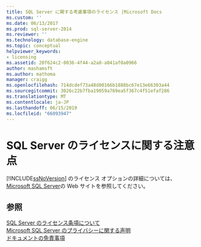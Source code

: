 ```yaml
---
title: SQL Server に関する考慮事項のライセンス |Microsoft Docs
ms.custom: ''
ms.date: 06/13/2017
ms.prod: sql-server-2014
ms.reviewer: ''
ms.technology: database-engine
ms.topic: conceptual
helpviewer_keywords:
- licensing
ms.assetid: 20f624c2-0036-4f44-a2a8-a041af0a0966
author: mashamsft
ms.author: mathoma
manager: craigg
ms.openlocfilehash: 714dcdef73a48d80166b1888bc67e13e66303a44
ms.sourcegitcommit: 3026c22b7fba19059a769ea5f367c4f51efaf286
ms.translationtype: MT
ms.contentlocale: ja-JP
ms.lasthandoff: 06/15/2019
ms.locfileid: "66093947"
---
```

# <a name="licensing-considerations-for-sql-server"></a>SQL Server のライセンスに関する注意点
  [!INCLUDE[ssNoVersion](../../includes/ssnoversion-md.md)] のライセンス オプションの詳細については、 [Microsoft SQL Server](https://www.microsoft.com/sqlserver/sql-server-2014.aspx)の Web サイトを参照してください。  
  
## <a name="see-also"></a>参照  
 [SQL Server のライセンス条項について](../../../2014/getting-started/about-the-sql-server-license-terms.md)   
 [Microsoft SQL Server のプライバシーに関する声明](../../../2014/getting-started/microsoft-sql-server-privacy-statement.md)   
 [ドキュメントの免責事項](../../../2014/getting-started/legal-notice-for-documentation.md)  
  
  
